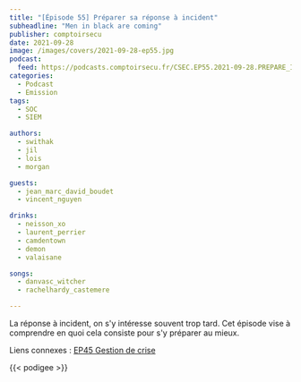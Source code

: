 ```yaml
---
title: "[Épisode 55] Préparer sa réponse à incident"
subheadline: "Men in black are coming"
publisher: comptoirsecu
date: 2021-09-28
image: /images/covers/2021-09-28-ep55.jpg
podcast:
  feed: https://podcasts.comptoirsecu.fr/CSEC.EP55.2021-09-28.PREPARE_IR.m4a
categories:
  - Podcast
  - Emission
tags:
  - SOC
  - SIEM

authors:
  - swithak
  - jil
  - lois
  - morgan

guests:
  - jean_marc_david_boudet
  - vincent_nguyen

drinks:
  - neisson_xo
  - laurent_perrier
  - camdentown
  - demon
  - valaisane

songs:
  - danvasc_witcher
  - rachelhardy_castemere

---
```


La réponse à incident, on s'y intéresse souvent trop tard. Cet épisode vise à comprendre en quoi cela consiste pour s'y préparer au mieux.

Liens connexes : [EP45 Gestion de crise](https://www.comptoirsecu.fr/podcast/%C3%A9pisode-45-la-gestion-de-crise/)

{{< podigee >}}
